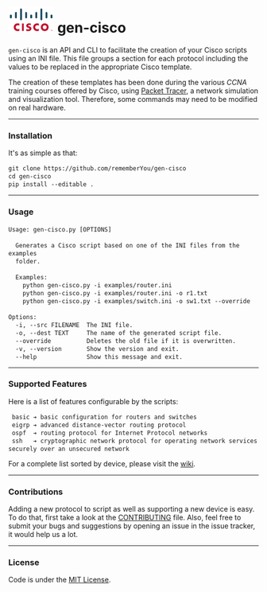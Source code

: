 ![Cisco Logo](assets/cisco.png "Cisco logo") gen-cisco
===============================

`gen-cisco` is an API and CLI to facilitate the creation of your Cisco scripts
using an INI file.  This file groups a section for each protocol including the
values to be replaced in the appropriate Cisco template.

The creation of these templates has been done during the various *CCNA* training
courses offered by Cisco, using [Packet
Tracer](https://www.netacad.com/courses/packet-tracer-download/), a network
simulation and visualization tool. Therefore, some commands may need to be
modified on real hardware.

--------------------

### Installation

It's as simple as that:

```
git clone https://github.com/rememberYou/gen-cisco
cd gen-cisco
pip install --editable .
```

--------------------

### Usage

```
Usage: gen-cisco.py [OPTIONS]

  Generates a Cisco script based on one of the INI files from the examples
  folder.

  Examples:
    python gen-cisco.py -i examples/router.ini
    python gen-cisco.py -i examples/router.ini -o r1.txt
    python gen-cisco.py -i examples/switch.ini -o sw1.txt --override

Options:
  -i, --src FILENAME  The INI file.
  -o, --dest TEXT     The name of the generated script file.
  --override          Deletes the old file if it is overwritten.
  -v, --version       Show the version and exit.
  --help              Show this message and exit.
```

--------------------

### Supported Features

Here is a list of features configurable by the scripts:

```
 basic ➔ basic configuration for routers and switches
 eigrp ➔ advanced distance-vector routing protocol
 ospf  ➔ routing protocol for Internet Protocol networks
 ssh   ➔ cryptographic network protocol for operating network services securely over an unsecured network
```

For a complete list sorted by device, please visit the [wiki](https://github.com/rememberYou/gen-cisco/wiki/Supported-Features).

--------------------

### Contributions

Adding a new protocol to script as well as supporting a new device is easy. To
do that, first take a look at the [CONTRIBUTING](https://github.com/rememberYou/gen-cisco/blob/master/CONTRIBUTING.md)
file. Also, feel free to submit your bugs and suggestions by opening an issue in
the issue tracker, it would help us a lot.

--------------------

### License

Code is under the [MIT License](https://github.com/rememberYou/gen-cisco/blob/master/LICENSE).
